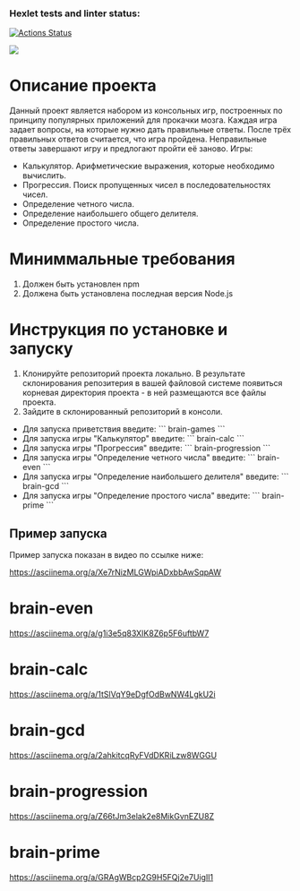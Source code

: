 ### Hexlet tests and linter status:
[![Actions Status](https://github.com/miley777/frontend-project-44/actions/workflows/hexlet-check.yml/badge.svg)](https://github.com/miley777/frontend-project-44/actions)

<a href="https://codeclimate.com/github/miley777/frontend-project-44/maintainability"><img src="https://api.codeclimate.com/v1/badges/0324022578cfd58048c8/maintainability" /></a>

# Описание проекта
 
Данный проект является набором из консольных игр, построенных по принципу популярных приложений для прокачки мозга. Каждая игра задает вопросы, на которые нужно дать правильные ответы. После трёх правильных ответов считается, что игра пройдена. Неправильные ответы завершают игру и предлогают пройти  её заново. Игры:

 - Калькулятор. Арифметические выражения, которые необходимо вычислить.
 - Прогрессия. Поиск пропущенных чисел в последовательностях чисел.
 - Определение четного числа.
 - Определение наибольшего общего делителя.
 - Определение простого числа.

# Миниммальные требования

1. Должен быть установлен npm
2. Должена быть установлена последная версия Node.js

# Инструкция по установке и запуску

1. Клонируйте репозиторий проекта локально. В результате склонирования репозитерия в вашей файловой системе появиться корневая директория проекта - в ней размещаются все файлы проекта.
2. Зайдите в склонированный репозиторий в консоли.
 - Для запуска приветствия введите: 
 \```
 brain-games
 \```
 - Для запуска игры "Калькулятор" введите:
 \```
 brain-calc
 \```
 - Для запуска игры "Прогрессия" введите:
 \```
 brain-progression
 \```
 - Для запуска игры "Определение четного числа" введите:
 \```
 brain-even
 \```
 - Для запуска игры "Определение наибольшего делителя" введите:
 \```
 brain-gcd
 \```
 - Для запуска игры "Определение простого числа" введите:
 \```
 brain-prime
 \```

## Пример запуска

Пример запуска показан в видео по ссылке ниже:

https://asciinema.org/a/Xe7rNizMLGWpiADxbbAwSqpAW

# brain-even

https://asciinema.org/a/g1i3e5q83XIK8Z6p5F6uftbW7

# brain-calc

https://asciinema.org/a/1tSlVqY9eDgfOdBwNW4LgkU2i

# brain-gcd

https://asciinema.org/a/2ahkitcqRyFVdDKRiLzw8WGGU

# brain-progression

https://asciinema.org/a/Z66tJm3elak2e8MikGvnEZU8Z

# brain-prime

https://asciinema.org/a/GRAgWBcp2G9H5FQj2e7UigIl1
